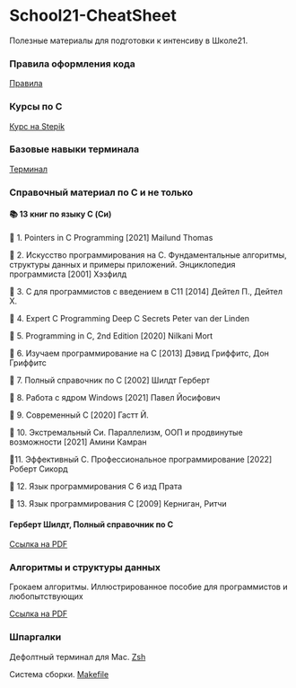 # School21-CheatSheet
Полезные материалы для подготовки к интенсиву в Школе21.
### Правила оформления кода
[Правила](https://github.com/andreevgy/42-norme-ru)
### Курсы по С
[Курс на Stepik](https://stepik.org/course/%D0%9E%D1%81%D0%BD%D0%BE%D0%B2%D1%8B-%D0%BF%D1%80%D0%BE%D0%B3%D1%80%D0%B0%D0%BC%D0%BC%D0%B8%D1%80%D0%BE%D0%B2%D0%B0%D0%BD%D0%B8%D1%8F-%D0%BD%D0%B0-C-%D0%97%D0%B0%D0%B4%D0%B0%D1%87%D0%B8-3078)
### Базовые навыки терминала
[Терминал](https://www.youtube.com/watch?v=vKdmMbAtEnM)
### Справочный материал по C и не только
#### 📚 13 книг по языку C (Си)

📕 1. Pointers in C Programming [2021] Mailund Thomas

📗 2. Искусство программирования на C. Фундаментальные алгоритмы, структуры данных и примеры приложений. Энциклопедия программиста [2001] Хэзфилд

📘 3. C для программистов с введением в C11 [2014] Дейтел П., Дейтел Х.

📙 4. Expert C Programming Deep C Secrets Peter van der Linden

📒 5. Programming in C, 2nd Edition [2020] Nilkani Mort

📕 6. Изучаем программирование на C [2013] Дэвид Гриффитс, Дон Гриффитс

📗 7. Полный справочник по C [2002] Шилдт Герберт

📓 8. Работа с ядром Windows [2021] Павел Йосифович

📔 9. Современный C [2020] Гастт Й.

📘 10. Экстремальный Cи. Параллелизм, ООП и продвинутые возможности [2021] Амини Камран

📒11. Эффективный C. Профессиональное программирование [2022] Роберт Сикорд

📓 12. Язык программирования C 6 изд Прата

📕 13. Язык программирования С [2009] Керниган, Ритчи

#### Герберт Шилдт, Полный справочник по C
[Ссылка на PDF](https://vk.com/doc7678344_614585146?hash=DJmUPvMC2SKgEars1MWaFeaT2HwpWX3uVzgLtRyWXgc&dl=GQ2TOMJXGQ3DQMQ:1651665530:aoBr8smnqrI7uzFEDNdK8wnzt8nuYzZJBsll1Vtl9yo&api=1&no_preview=1)
### Алгоритмы и структуры данных
Грокаем алгоритмы. Иллюстрированное пособие для программистов и любопытствующих

[Ссылка на PDF](https://vk.com/doc2036633_461668315?hash=KvGIiDVJUFyysVxlOc3Oov0FNLE32ztLmOpTImFZX4o)
### Шпаргалки
Дефолтный терминал для Mac. [Zsh](https://devhints.io/zsh)

Система сборки. [Makefile](https://devhints.io/makefile)
